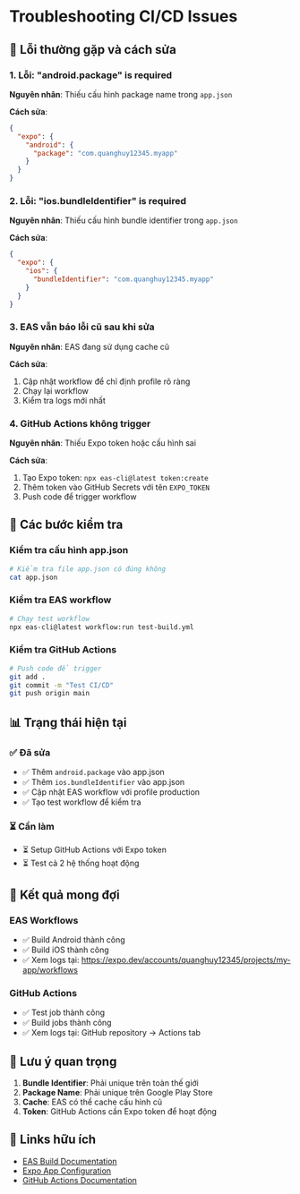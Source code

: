 # Troubleshooting CI/CD Issues

## 🚨 **Lỗi thường gặp và cách sửa**

### 1. **Lỗi: "android.package" is required**

**Nguyên nhân**: Thiếu cấu hình package name trong `app.json`

**Cách sửa**:
```json
{
  "expo": {
    "android": {
      "package": "com.quanghuy12345.myapp"
    }
  }
}
```

### 2. **Lỗi: "ios.bundleIdentifier" is required**

**Nguyên nhân**: Thiếu cấu hình bundle identifier trong `app.json`

**Cách sửa**:
```json
{
  "expo": {
    "ios": {
      "bundleIdentifier": "com.quanghuy12345.myapp"
    }
  }
}
```

### 3. **EAS vẫn báo lỗi cũ sau khi sửa**

**Nguyên nhân**: EAS đang sử dụng cache cũ

**Cách sửa**:
1. Cập nhật workflow để chỉ định profile rõ ràng
2. Chạy lại workflow
3. Kiểm tra logs mới nhất

### 4. **GitHub Actions không trigger**

**Nguyên nhân**: Thiếu Expo token hoặc cấu hình sai

**Cách sửa**:
1. Tạo Expo token: `npx eas-cli@latest token:create`
2. Thêm token vào GitHub Secrets với tên `EXPO_TOKEN`
3. Push code để trigger workflow

## 🔧 **Các bước kiểm tra**

### Kiểm tra cấu hình app.json
```bash
# Kiểm tra file app.json có đúng không
cat app.json
```

### Kiểm tra EAS workflow
```bash
# Chạy test workflow
npx eas-cli@latest workflow:run test-build.yml
```

### Kiểm tra GitHub Actions
```bash
# Push code để trigger
git add .
git commit -m "Test CI/CD"
git push origin main
```

## 📊 **Trạng thái hiện tại**

### ✅ **Đã sửa**
- ✅ Thêm `android.package` vào app.json
- ✅ Thêm `ios.bundleIdentifier` vào app.json
- ✅ Cập nhật EAS workflow với profile production
- ✅ Tạo test workflow để kiểm tra

### ⏳ **Cần làm**
- ⏳ Setup GitHub Actions với Expo token
- ⏳ Test cả 2 hệ thống hoạt động

## 🎯 **Kết quả mong đợi**

### EAS Workflows
- ✅ Build Android thành công
- ✅ Build iOS thành công
- ✅ Xem logs tại: https://expo.dev/accounts/quanghuy12345/projects/my-app/workflows

### GitHub Actions
- ✅ Test job thành công
- ✅ Build jobs thành công
- ✅ Xem logs tại: GitHub repository → Actions tab

## 📝 **Lưu ý quan trọng**

1. **Bundle Identifier**: Phải unique trên toàn thế giới
2. **Package Name**: Phải unique trên Google Play Store
3. **Cache**: EAS có thể cache cấu hình cũ
4. **Token**: GitHub Actions cần Expo token để hoạt động

## 🔗 **Links hữu ích**

- [EAS Build Documentation](https://docs.expo.dev/eas/build/)
- [Expo App Configuration](https://docs.expo.dev/versions/latest/config/app/)
- [GitHub Actions Documentation](https://docs.github.com/en/actions)
